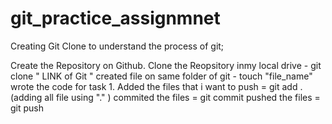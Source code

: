 # git_practice_assignmnet



Creating Git Clone to understand the process of git;

Create the Repository on Github.
Clone the Reopsitory inmy local drive - git clone " LINK of Git "
created file on same folder of git - touch "file_name"
wrote the code for task 1.
Added the files that i want to push = git add . (adding all file using "." )
commited the files = git commit
pushed the files = git push
